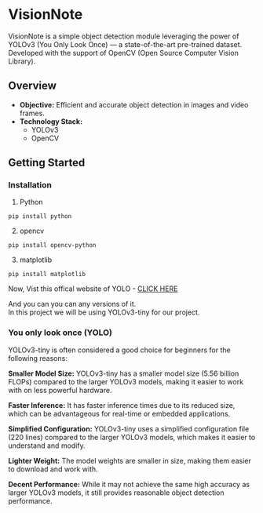 # VisionNote
VisionNote is a simple object detection module leveraging the power of YOLOv3 (You Only Look Once) — a state-of-the-art pre-trained dataset. Developed with the support of OpenCV (Open Source Computer Vision Library).

## Overview

- **Objective:** Efficient and accurate object detection in images and video frames.
- **Technology Stack:**
  - YOLOv3
  - OpenCV

## Getting Started

### Installation
1. Python
```
pip install python
```
2. opencv
```
pip install opencv-python
```
3. matplotlib
```
pip install matplotlib
```

Now, Vist this offical website of YOLO - [CLICK HERE](https://pjreddie.com/yolo/)

And you can you can any versions of it. <br>
In this project we will be using YOLOv3-tiny for our project.

### You only look once (YOLO)
YOLOv3-tiny is often considered a good choice for beginners for the following reasons:

**Smaller Model Size:** YOLOv3-tiny has a smaller model size (5.56 billion FLOPs) compared to the larger YOLOv3 models, making it easier to work with on less powerful hardware.

**Faster Inference:** It has faster inference times due to its reduced size, which can be advantageous for real-time or embedded applications.

**Simplified Configuration:** YOLOv3-tiny uses a simplified configuration file (220 lines) compared to the larger YOLOv3 models, which makes it easier to understand and modify.

**Lighter Weight:** The model weights are smaller in size, making them easier to download and work with.

**Decent Performance:** While it may not achieve the same high accuracy as larger YOLOv3 models, it still provides reasonable object detection performance.
